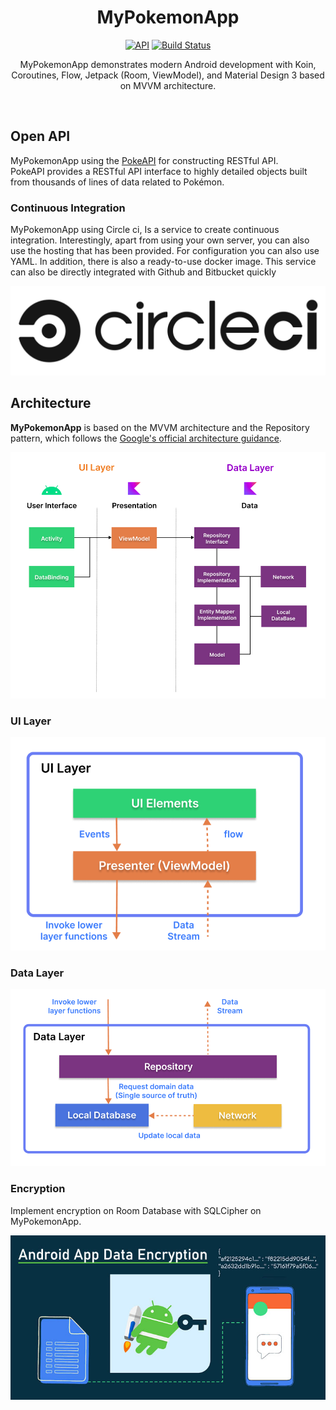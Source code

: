 <h1 align="center">MyPokemonApp</h1>

<p align="center">
  <a href="https://android-arsenal.com/api?level=21"><img alt="API" src="https://img.shields.io/badge/API-21%2B-brightgreen.svg?style=flat"/></a>
  <a href="https://app.circleci.com/pipelines/github/reyghifari/MyPokemonApp/12/workflows/cb71d02e-0bc7-496b-a2dd-9bb5bb168c9b/jobs/11"><img alt="Build Status" src="https://github.com/skydoves/Pokedex/workflows/Android%20CI/badge.svg"/></a> <br>
</p>

<p align="center">  
MyPokemonApp demonstrates modern Android development with Koin, Coroutines, Flow, Jetpack (Room, ViewModel), and Material Design 3 based on MVVM architecture.
</p>
</br>

## Open API

MyPokemonApp using the [PokeAPI](https://pokeapi.co/) for constructing RESTful API.<br>
PokeAPI provides a RESTful API interface to highly detailed objects built from thousands of lines of data related to Pokémon.

### Continuous Integration

MyPokemonApp using Circle ci, Is a service to create continuous integration. Interestingly, apart from using your own server, you can also use the hosting that has been provided. For configuration you can also use YAML. In addition, there is also a ready-to-use docker image. This service can also be directly integrated with Github and Bitbucket quickly

![architecture](readphoto/circleci.png)

## Architecture
**MyPokemonApp** is based on the MVVM architecture and the Repository pattern, which follows the [Google's official architecture guidance](https://developer.android.com/topic/architecture).

![architecture](readphoto/figure0.png)

### UI Layer

![architecture](readphoto/figure2.png)

### Data Layer

![architecture](readphoto/figure3.png)

### Encryption

Implement encryption on Room Database with SQLCipher on MyPokemonApp.

![architecture](readphoto/encription.png)


